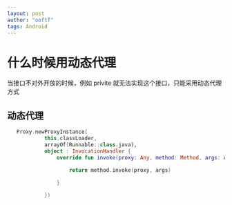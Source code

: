 ```yaml
---
layout: post
author: "ooftf"
tags: Android
---
```


# 什么时候用动态代理

当接口不对外开放的时候，例如 privite 就无法实现这个接口，只能采用动态代理方式


## 动态代理

```kotlin
   Proxy.newProxyInstance(
            this.classLoader,
            arrayOf(Runnable::class.java),
            object : InvocationHandler {
                override fun invoke(proxy: Any, method: Method, args: Array<out Any>?): Any {

                    return method.invoke(proxy, args)
                    
                }

            })
```